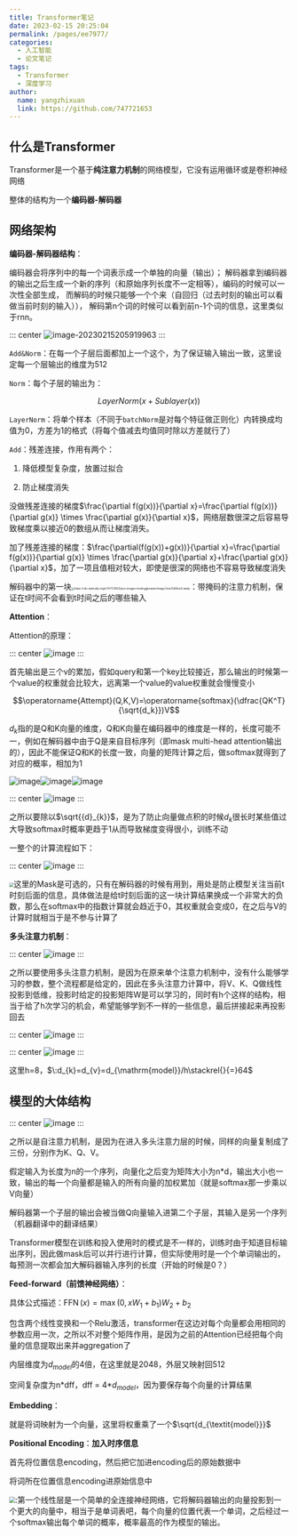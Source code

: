 ```yaml
---
title: Transformer笔记
date: 2023-02-15 20:25:04
permalink: /pages/ee7977/
categories:
  - 人工智能
  - 论文笔记
tags:
  - Transformer
  - 深度学习
author: 
  name: yangzhixuan
  link: https://github.com/747721653
---
```

## 什么是Transformer

Transformer是一个基于**纯注意力机制**的网络模型，它没有运用循环或是卷积神经网络

整体的结构为一个**编码器-解码器**

## 网络架构
**编码器-解码器结构**：

编码器会将序列中的每一个词表示成一个单独的向量（输出）；
解码器拿到编码器的输出之后生成一个新的序列（和原始序列长度不一定相等），编码的时候可以一次性全部生成，
而解码的时候只能够一个个来（自回归（过去时刻的输出可以看做当前时刻的输入）），
解码第n个词的时候可以看到前n-1个词的信息，这里类似于rnn。

::: center
![image-20230215205919963](https://cdn.statically.io/gh/747721653/picx-images-hosting@master/image-20230215205919963.2ojlk7kw0wa0.webp)
:::

`Add&Norm`：在每一个子层后面都加上一个这个，为了保证输入输出一致，这里设定每一个层输出的维度为512


`Norm`：每个子层的输出为：


$$LayerNorm(x+Sublayer(x))$$


`LayerNorm`：将单个样本（不同于`batchNorm`是对每个特征做正则化）内转换成均值为0，方差为1的格式（将每个值减去均值同时除以方差就行了）



`Add`：残差连接，作用有两个：



1. 降低模型复杂度，放置过拟合


2. 防止梯度消失



没做残差连接的梯度$\frac{\partial f(g(x))}{\partial x}=\frac{\partial f(g(x))}{\partial g(x)} \times \frac{\partial g(x)}{\partial x}$，网络层数很深之后容易导致梯度乘以接近0的数组从而让梯度消失。



加了残差连接的梯度：$\frac{\partial(f(g(x))+g(x))}{\partial x}=\frac{\partial f(g(x))}{\partial g(x)} \times \frac{\partial g(x)}{\partial x}+\frac{\partial g(x)}{\partial x}$，加了一项且值相对较大，即使是很深的网络也不容易导致梯度消失



解码器中的第一块<img src="https://cdn.statically.io/gh/747721653/picx-images-hosting@master/image.5mis7o8t8oo0.webp" alt="https://cdn.statically.io/gh/747721653/picx-images-hosting@master/image.5mis7o8t8oo0.webp" style="zoom: 33%;" />：带掩码的注意力机制，保证在t时间不会看到t时间之后的哪些输入



**Attention**：



Attention的原理：


::: center
![image](https://cdn.statically.io/gh/747721653/picx-images-hosting@master/image.5w9bcygwij80.webp)
:::

首先输出是三个v的累加，假如query和第一个key比较接近，那么输出的时候第一个value的权重就会比较大，远离第一个value的value权重就会慢慢变小


$$\operatorname{Attempt}(Q,K,V)=\operatorname{softmax}(\dfrac{QK^T}{\sqrt{d_k}})V$$


$d_k$指的是Q和K向量的维度，Q和K向量在编码器中的维度是一样的，长度可能不一，例如在解码器中由于Q是来自目标序列（即mask multi-head attention输出的），因此不能保证Q和K的长度一致，向量的矩阵计算之后，做softmax就得到了对应的概率，相加为1



![image](https://cdn.statically.io/gh/747721653/picx-images-hosting@master/image.j9p19dwnz9s.webp)![image](https://cdn.statically.io/gh/747721653/picx-images-hosting@master/image.64p6ber6yo80.webp)![image](https://cdn.statically.io/gh/747721653/picx-images-hosting@master/image.1zxtei3umpk0.webp)


::: center
![image](https://cdn.statically.io/gh/747721653/picx-images-hosting@master/image.aqonb4ofykc.webp)
:::


之所以要除以$\sqrt{{d}_{k}}$，是为了防止向量做点积的时候$d_k$很长时某些值过大导致softmax时概率更趋于1从而导致梯度变得很小，训练不动



一整个的计算流程如下：

::: center
![image](https://cdn.statically.io/gh/747721653/picx-images-hosting@master/image.5ykt9ooth4c0.webp)
:::


<img src="https://cdn.statically.io/gh/747721653/picx-images-hosting@master/image.2ecx2zr8lr6s.webp" style="zoom: 50%;" />这里的Mask是可选的，只有在解码器的时候有用到，用处是防止模型关注当前t时刻后面的信息，具体做法是给t时刻后面的这一块计算结果换成一个非常大的负数，那么在softmax中的指数计算就会趋近于0，其权重就会变成0，在之后与V的计算时就相当于是不参与计算了



**多头注意力机制**：


::: center
![image](https://cdn.statically.io/gh/747721653/picx-images-hosting@master/image.st8ia43n0ps.webp)
:::

之所以要使用多头注意力机制，是因为在原来单个注意力机制中，没有什么能够学习的参数，整个流程都是给定的，因此在多头注意力计算中，将V、K、Q做线性投影到低维，投影时给定的投影矩阵W是可以学习的，同时有h个这样的结构，相当于给了h次学习的机会，希望能够学到不一样的一些信息，最后拼接起来再投影回去

::: center
![image](https://cdn.statically.io/gh/747721653/picx-images-hosting@master/image.3m7sewtebjc0.webp)
:::

::: center
![image](https://cdn.statically.io/gh/747721653/picx-images-hosting@master/image.6oyee92eink0.webp)
:::

这里h=8，$\:d_{k}=d_{v}=d_{\mathrm{model}}/h\stackrel{}{=}64$



## 模型的大体结构


::: center
![image](https://cdn.statically.io/gh/747721653/picx-images-hosting@master/image.3qyixiugt3q0.webp)
:::

之所以是自注意力机制，是因为在进入多头注意力层的时候，同样的向量复制成了三份，分别作为K、Q、V。



假定输入为长度为n的一个序列，向量化之后变为矩阵大小为n*d，输出大小也一致，输出的每一个向量都是输入的所有向量的加权累加（就是softmax那一步乘以V向量）



解码器第一个子层的输出会被当做Q向量输入进第二个子层，其输入是另一个序列（机器翻译中的翻译结果）



Transformer模型在训练和投入使用时的模式是不一样的，训练时由于知道目标输出序列，因此做mask后可以并行进行计算，但实际使用时是一个个单词输出的，每预测一次都会加大解码器输入序列的长度（开始的时候是0？）



**Feed-forward（前馈神经网络）**：



具体公式描述：$\operatorname{FFN}(x)=\max(0,xW_1+b_1)W_2+b_2$



包含两个线性变换和一个Relu激活，transformer在这边对每个向量都会用相同的参数应用一次，之所以不对整个矩阵作用，是因为之前的Attention已经把每个向量的信息提取出来并aggregation了



内层维度为$d_{model}$的4倍，在这里就是2048，外层又映射回512



空间复杂度为n\*dff，dff = 4\*$d_{model}$，因为要保存每个向量的计算结果



**Embedding**：



就是将词映射为一个向量，这里将权重乘了一个$\sqrt{d_{\textit{model}}}$



**Positional Encoding**：**加入时序信息**



首先将位置信息encoding，然后把它加进encoding后的原始数据中



将词所在位置信息encoding进原始信息中



<img src="https://cdn.statically.io/gh/747721653/picx-images-hosting@master/image.42w80q2xf500.webp" style="zoom:67%;" />:第一个线性层是一个简单的全连接神经网络，它将解码器输出的向量投影到一个更大的向量中，相当于是单词表吧，每个向量的位置代表一个单词，之后经过一个softmax输出每个单词的概率，概率最高的作为模型的输出。
